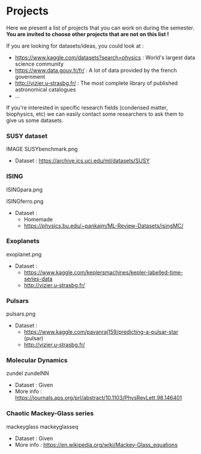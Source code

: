 # Projects

Here we present a list of projects that you can work on during the semester.  
**You are invited to choose other projects that are not on this list !**  
  
If you are looking for datasets/ideas, you could look at :
* https://www.kaggle.com/datasets?search=physics : World's largest data science community
* https://www.data.gouv.fr/fr/ : A lot of data provided by the french government
* http://vizier.u-strasbg.fr/ : The most complete library of published astronomical catalogues
* ...

If you're interested in specific research fields (condensed matter, biophysics, etc) we can easily contact some researchers to ask them to give us some datasets.  
  
  
### SUSY dataset

IMAGE SUSYbenchmark.png

* Dataset : https://archive.ics.uci.edu/ml/datasets/SUSY

### ISING

ISINGpara.png

ISINGferro.png

* Dataset : 
  * Homemade
  * https://physics.bu.edu/~pankajm/ML-Review-Datasets/isingMC/
  
### Exoplanets

exoplanet.png

* Dataset :
  * https://www.kaggle.com/keplersmachines/kepler-labelled-time-series-data
  * http://vizier.u-strasbg.fr/

### Pulsars

pulsars.png

* Dataset :
  * https://www.kaggle.com/pavanraj159/predicting-a-pulsar-star (pulsar)
  * http://vizier.u-strasbg.fr/

### Molecular Dynamics

zundel
zundelNN

* Dataset : Given
* More info : https://journals.aps.org/prl/abstract/10.1103/PhysRevLett.98.146401

### Chaotic Mackey-Glass series

mackeyglass
mackeyglasseq

* Dataset : Given
* More info : https://en.wikipedia.org/wiki/Mackey-Glass_equations

  


  
